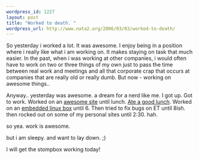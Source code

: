 ```yaml
--- 
wordpress_id: 1227
layout: post
title: "Worked to death. "
wordpress_url: http://www.nata2.org/2006/03/03/worked-to-death/
---
```

So yesterday i worked a lot. It was awesome. I enjoy being in a position where i really like what i am working on. It makes staying on task that much easier. In the past, when i was working at other companies, i would often have to work on two or three things of my own just to pass the time between real work and meetings and all that corporate crap that occurs at companies that are really old or really dumb. But now - working on awesome things..

Anyway.. yesterday was awesome. a dream for a nerd like me. I got up. Got to work. Worked on an <a href="http://www.extratasty.com">awesome site</a> until lunch. <a href="http://metromix.chicagotribune.com/dining/63960,0,1867412.venue">Ate a good lunch</a>. Worked on an <a href="http://stompboxnetworks.com/">embedded linux box</a> until 6. Then tried to fix bugs on ET until 8ish. then rocked out on some of my personal sites until 2:30. hah.

so yea. work is awesome.

but i am sleepy. and want to lay down. ;)

I will get the stompbox working today!
